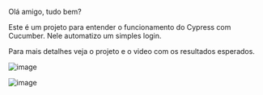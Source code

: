 Olá amigo, tudo bem?

Este é um projeto para entender o funcionamento do Cypress com Cucumber.
Nele automatizo um simples login.

Para mais detalhes veja o projeto e o video com os resultados esperados.

![image](https://github.com/user-attachments/assets/dba4f2fd-2e53-431b-ae73-bcf57e99cb21)

![image](https://github.com/user-attachments/assets/3c0448a2-abcf-45f3-ad21-227d53c6f5ce)

